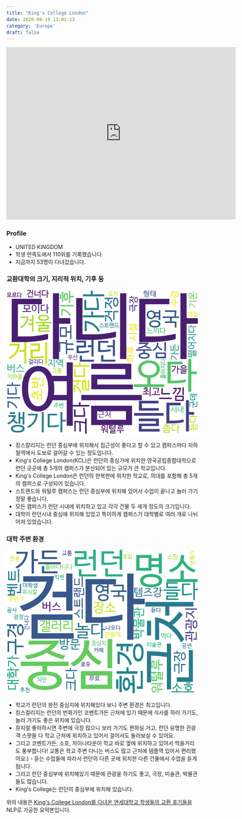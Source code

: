 ```yaml
---
title: "King's College London"
date: 2020-08-19 13:01:13
category: 'Europe'
draft: false
---
```


<iframe
width="600"
height="450"
frameborder="0" style="border:0"
src="https://www.google.com/maps/embed/v1/place?key=AIzaSyC9e1AME-pVmWC4hBpFdu5S4dKzyepa3HQ&q=King's+College+London&center=51.5114864,-0.115997&zoom=14" allowfullscreen>
</iframe>

### Profile

* UNITED KINGDOM
* 학생 만족도에서 110위를 기록했습니다.
* 지금까지 53명이 다녀갔습니다. 

### 교환대학의 크기, 지리적 위치, 기후 등

![gen_info-WordCloud](../univ_wordclouds_okt/gen_info/GB000026_gen_info_okt.png)

* 킹스칼리지는 런던 중심부에 위치해서 접근성이 좋다고 할 수 있고 캠퍼스마다 지하철역에서 도보로 걸어갈 수 있는 정도입니다.
* King's College London(KCL)은 런던의 중심가에 위치한 영국공립종합대학으로 런던 곳곳에 총 5개의 캠퍼스가 분산되어 있는 규모가 큰 학교입니다.
* King's College London은 런던의 한복판에 위치한 학교로, 의대를 포함해 총 5개의 캠퍼스로 구성되어 있습니다.
* 스트랜드와 워털루 캠퍼스는 런던 중심부에 위치해 있어서 수업이 끝나고 놀러 가기 정말 좋습니다.
* 모든 캠퍼스가 런던 시내에 위치하고 있고 각각 건물 두 세개 정도의 크기입니다.
* 대학이 런던시내 중심에 위치해 있었고 특이하게 캠퍼스가 대학별로 여러 개로 나뉘어져 있었습니다.


### 대학 주변 환경

![env_info-WordCloud](../univ_wordclouds_okt/env_info/GB000026_env_info_okt.png)

* 학교가 런던의 완전 중심지에 위치해있다 보니 주변 환경은 최고입니다.
* 킹스컬리지는 런던의 번화가인 코벤트가든 근처에 있기 때문에 식사를 하러 가기도, 놀러 가기도 좋은 위치에 있습니다.
* 뮤지컬 좋아하시면 주변에 극장 많으니 보러 가기도 편하실 거고, 런던 유명한 관광객 스팟들 다 학교 근처에 위치하고 있어서 걸어서도 둘러보실 수 있어요.
* 그리고 코벤트가든, 소호, 차이나타운이 학교 바로 옆에 위치하고 있어서 먹을거리도 풍부합니다! 교통은 학교 주변 다니는 버스도 많고 근처에 템플역 있어서 편리했어요:) - 듣는 수업들에 따라서 런던의 다른 곳에 위치한 다른 건물에서 수업을 듣게 됩니다.
* 그리고 런던 중심부에 위치해있기 때문에 관광을 하기도 좋고, 극장, 미술관, 박물관들도 많습니다.
* King's College는 런던의 중심부에 위치해 있습니다.


위의 내용은 [King's College London를 다녀온 연세대학교 학생들의 교환 후기들을](http://oia.yonsei.ac.kr/partner/expReport.asp?ucode=GB000026&bgbn=A) NLP로 가공한 요약본입니다. 
